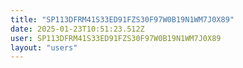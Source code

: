 ```yaml
---
title: "SP113DFRM41S33ED91FZS30F97W0B19N1WM7J0X89"
date: 2025-01-23T10:51:23.512Z
user: SP113DFRM41S33ED91FZS30F97W0B19N1WM7J0X89
layout: "users"
---
```

    